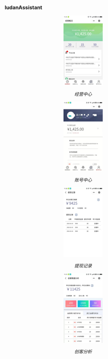 <h3>ludanAssistant</h3>

<p align="center">
    <img src="https://github.com/sdh964230675/web-ui/blob/master/%E7%BB%8F%E8%90%A5%E6%A6%82%E5%86%B5.jpg" alt="Sample" width="25%" height="25%">
    <p align="center">
        <em>经营中心</em>
    </p>
</p>

<p align="center">
    <img src="https://github.com/sdh964230675/web-ui/blob/master/%E8%B4%A6%E5%8F%B7%E4%B8%AD%E5%BF%83.jpg" alt="Sample" width="25%" height="25%">
    <p align="center">
        <em>账号中心</em>
    </p>
</p>

<p align="center">
    <img src="https://github.com/sdh964230675/web-ui/blob/master/%E6%8F%90%E7%8E%B0%E8%AE%B0%E5%BD%95.jpg" alt="Sample" width="25%" height="25%">
    <p align="center">
        <em>提现记录</em>
    </p>
</p>

<p align="center">
    <img src="https://github.com/sdh964230675/web-ui/blob/master/%E5%88%9B%E5%AE%A2%E5%88%86%E6%9E%90.jpg" alt="Sample" width="25%" height="25%">
    <p align="center">
        <em>创客分析</em>
    </p>
</p>
